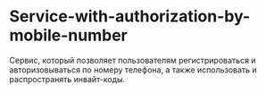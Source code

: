# Service-with-authorization-by-mobile-number
Сервис, который позволяет пользователям регистрироваться и авторизовываться по номеру телефона, а также использовать и распространять инвайт-коды.
